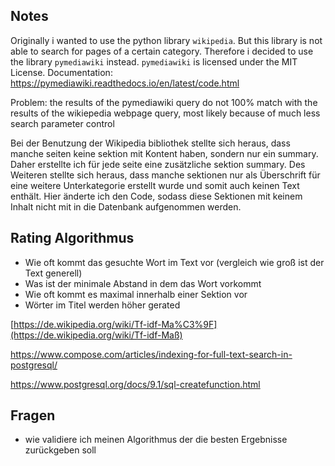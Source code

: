 ## Notes

Originally i wanted to use the python library `wikipedia`.
But this library is not able to search for pages of a certain category.
Therefore i decided to use the library `pymediawiki` instead.
`pymediawiki` is licensed under the MIT License.
Documentation: https://pymediawiki.readthedocs.io/en/latest/code.html

Problem: the results of the pymediawiki query do not 100% match with the results of the wikiepedia webpage query, most likely because of much less search parameter control



Bei der Benutzung der Wikipedia bibliothek stellte sich heraus, dass manche seiten keine sektion mit Kontent haben, sondern nur ein summary. Daher erstellte ich für jede seite eine zusätzliche sektion summary. Des Weiteren stellte sich heraus, dass manche sektionen nur als Überschrift für eine weitere Unterkategorie erstellt wurde und somit auch keinen Text enthält. Hier änderte ich den Code, sodass diese Sektionen mit keinem Inhalt nicht mit in die Datenbank aufgenommen werden.



## Rating Algorithmus

- Wie oft kommt das gesuchte Wort im Text vor (vergleich wie groß ist der Text generell)
- Was ist der minimale Abstand in dem das Wort vorkommt
- Wie oft kommt es maximal innerhalb einer Sektion vor
- Wörter im Titel werden höher gerated





[https://de.wikipedia.org/wiki/Tf-idf-Ma%C3%9F](https://de.wikipedia.org/wiki/Tf-idf-Maß)

https://www.compose.com/articles/indexing-for-full-text-search-in-postgresql/

https://www.postgresql.org/docs/9.1/sql-createfunction.html



## Fragen

- wie validiere ich meinen Algorithmus der die besten Ergebnisse zurückgeben soll